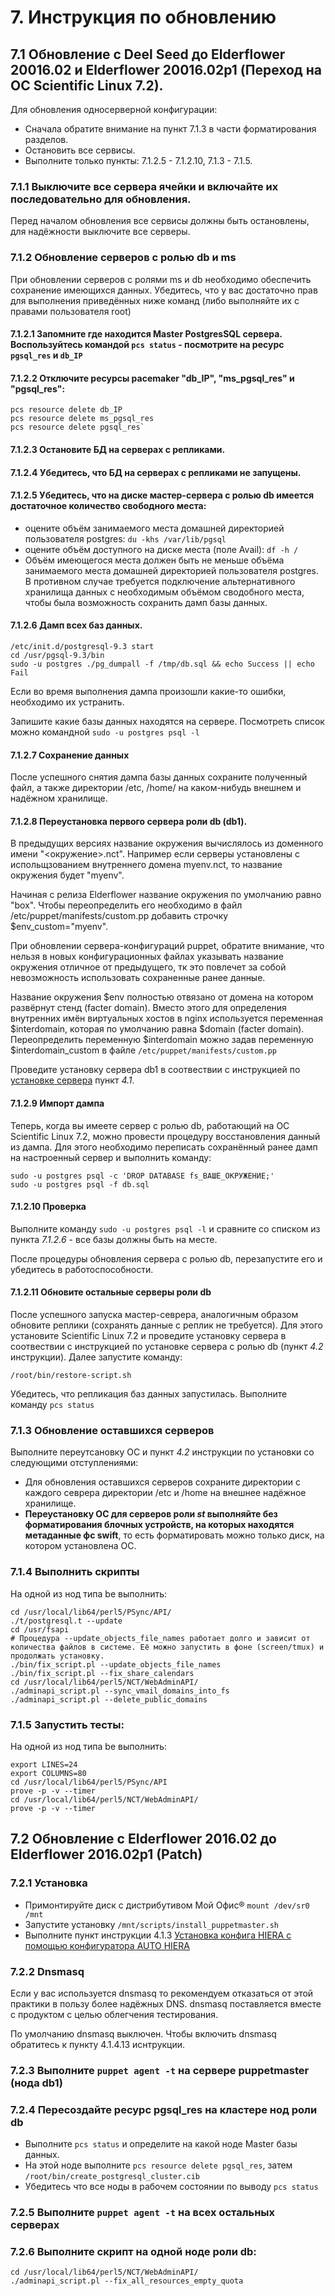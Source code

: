# 7. Инструкция по обновлению

## 7.1 Обновление с Deel Seed до Elderflower 20016.02 и Elderflower 20016.02p1 (Переход на ОС Scientific Linux 7.2).

Для обновления односерверной конфигурации:

* Сначала обратите внимание на пункт 7.1.3 в части форматирования разделов.
* Остановить все сервисы.
* Выполните только пункты: 7.1.2.5 - 7.1.2.10, 7.1.3 - 7.1.5.

### 7.1.1 Выключите все сервера ячейки и включайте их последовательно для обновления.

Перед началом обновления все сервисы должны быть остановлены, для надёжности выключите все серверы.

### 7.1.2 Обновление серверов с ролью db и ms

При обновлении серверов с ролями ms и db необходимо обеспечить сохранение имеющихся данных. Убедитесь, что у вас достаточно прав для выполнения приведённых ниже команд (либо выполняйте их с правами пользователя root)

#### 7.1.2.1 Запомните где находится Master PostgresSQL сервера. Воспользуйтесь командой `pcs status` - посмотрите на ресурс `pgsql_res` и `db_IP`

#### 7.1.2.2 Отключите ресурсы pacemaker "db_IP", "ms_pgsql_res" и "pgsql_res": 

```
pcs resource delete db_IP
pcs resource delete ms_pgsql_res
pcs resource delete pgsql_res`
```

#### 7.1.2.3 Остановите БД на серверах с репликами.

#### 7.1.2.4 Убедитесь, что БД на серверах с репликами не запущены.
 
#### 7.1.2.5 Убедитесь, что на диске мастер-сервера с ролью db имеется достаточное количество свободного места: 

* оцените объём занимаемого места домашней директорией пользователя postgres: `du -khs /var/lib/pgsql`
* оцените объём доступного на диске места (поле Avail): `df -h /`
* Объём имеющегося места должен быть не меньше объёма занимаемого места домашней директорией пользователя postgres. В противном случае требуется подключение альтернативного хранилища данных с необходимым объёмом сводобного места, чтобы была возможность сохранить дамп базы данных.

#### 7.1.2.6 Дамп всех баз данных.

```
/etc/init.d/postgresql-9.3 start
cd /usr/pgsql-9.3/bin
sudo -u postgres ./pg_dumpall -f /tmp/db.sql && echo Success || echo Fail
```

Если во время выполнения дампа  произошли какие-то ошибки, необходимо их устранить.

Запишите какие базы данных находятся на сервере. Посмотреть список можно командной `sudo -u postgres psql -l`

#### 7.1.2.7 Сохранение данных

После успешного снятия дампа базы данных сохраните полученный файл, а также директории /etc, /home/ на каком-нибудь внешнем и надёжном хранилище.

#### 7.1.2.8 Переустановка первого сервера роли db (db1).

В предыдущих версиях название окружения вычислялось из доменного имени "<окружение>.nct". Например если серверы установлены с испольщзованием внутреннего домена myenv.nct, то название окружения будет "myenv".

Начиная с релиза Elderflower название окружения по умолчанию равно "box". Чтобы переопределить его необходимо в файл /etc/puppet/manifests/custom.pp добавить строчку $env_custom="myenv". 
 
При обновлении сервера-конфигураций puppet, обратите внимание, что нельзя в новых конфигурационных файлах указывать название окружения отличное от предыдущего, тк это повлечет за собой невозможность использовать сохраненные ранее данные.

Название окружения $env полностью отвязано от домена на котором развёрнут стенд (facter domain). Вместо этого для определения внутренних имён виртуальных хостов в nginx используется переменная $interdomain, которая по умолчанию равна $domain (facter domain). Переопределить переменную $interdomain можно задав переменную $interdomain_custom в файле `/etc/puppet/manifests/custom.pp` 

Проведите установку сервера db1 в соотвествии с инструкцией по [установке сервера](procedure#install_puppetmaster) пункт *4.1*.

#### 7.1.2.9 Импорт дампа

Теперь, когда вы имеете сервер с ролью db, работающий на ОС Scientific Linux 7.2, можно провести процедуру восстановления данный из дампа. Для этого необходимо переписать сохранённый ранее дамп на настроенный сервер и выполнить команду:

```
sudo -u postgres psql -с 'DROP DATABASE fs_ВАШЕ_ОКРУЖЕНИЕ;'
sudo -u postgres psql -f db.sql
```

#### 7.1.2.10 Проверка

Выполните команду `sudo -u postgres psql -l` и сравните со списком из пункта *7.1.2.6* - все базы должны быть на месте.

После процедуры обновления сервера с ролью db, перезапустите его и убедитесь в работоспособности.

#### 7.1.2.11 Обновите остальные серверы роли db

После успешного запуска мастер-севрера, аналогичным образом обновите реплики (сохранять данные с реплик не требуется). Для этого установите Scientific Linux 7.2 и проведите установку сервера в соотвествии с инструкцией по установке сервера с ролью db (пункт *4.2* инструкции). Далее запустите команду:

```
/root/bin/restore-script.sh
```

Убедитесь, что репликация баз данных запустилась. Выполните команду `pcs status`

### 7.1.3 Обновление оставшихся серверов

Выполните переутсановку ОС и пункт *4.2* инструкции по установки со следующими отступлениями:

* Для обновления оставшихся серверов сохраните директории с каждого севрера директории /etc и /home на внешнее надёжное хранилище. 
* **Переустановку ОС для серверов роли *st* выполняйте без форматирования блочных устройств, на которых находятся метаданные фс swift**, то есть форматировать можно только диск, на котором установлена ОС.

### 7.1.4 Выполнить скрипты

На одной из нод типа be выполнить:

```
cd /usr/local/lib64/perl5/PSync/API/
./t/postgresql.t --update
cd /usr/fsapi
# Процедура --update_objects_file_names работает долго и зависит от количества файлов в системе. Её можно запустить в фоне (screen/tmux) и продолжать установку.
./bin/fix_script.pl --update_objects_file_names
./bin/fix_script.pl --fix_share_calendars
cd /usr/local/lib64/perl5/NCT/WebAdminAPI/
./adminapi_script.pl --sync_vmail_domains_into_fs
./adminapi_script.pl --delete_public_domains
```

### 7.1.5 Запустить тесты:

На одной из нод типа be выполнить:

```
export LINES=24
export COLUMNS=80
cd /usr/local/lib64/perl5/PSync/API
prove -p -v --timer
cd /usr/local/lib64/perl5/NCT/WebAdminAPI/
prove -p -v --timer
```

## 7.2 Обновление c Elderflower 2016.02 до Elderflower 2016.02p1 (Patch)

### 7.2.1 Установка

* Примонтируйте диск с дистрибутивом Мой Офис® `mount /dev/sr0 /mnt`
* Запустите установку `/mnt/scripts/install_puppetmaster.sh`
* Выполните пункт инструкции 4.1.3 [Установка конфига HIERA с помощью конфигуратора AUTO HIERA](procedure#auto_hiera)

### 7.2.2 Dnsmasq

Если у вас используется dnsmasq то рекомендуем отказаться от этой практики в пользу более надёжных DNS. dnsmasq поставляется вместе с продуктом с целью облегчения тестирования.

По умолчанию dnsmasq выключен. Чтобы включить dnsmasq обратитесь к пункту 4.1.4.13 иснтрукции.

### 7.2.3 Выполните `puppet agent -t` на сервере puppetmaster (нодa db1)

### 7.2.4 Пересоздайте ресурс pgsql_res на кластере нод роли db

* Выполните `pcs status` и определите на какой ноде Master базы данных.
* На этой ноде выполните `pcs resource delete pgsql_res`, затем `/root/bin/create_postgresql_cluster.cib`
* Убедитесь что все ноды в рабочем состоянии по выводу `pcs status`

### 7.2.5 Выполните `puppet agent -t` на всех остальных серверах

### 7.2.6 Выполните скрипт на одной ноде роли db:

```
cd /usr/local/lib64/perl5/NCT/WebAdminAPI/
./adminapi_script.pl --fix_all_resources_empty_quota
```


